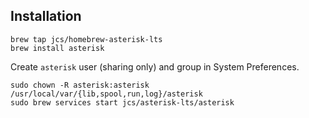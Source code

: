 ## Installation

    brew tap jcs/homebrew-asterisk-lts
    brew install asterisk

Create `asterisk` user (sharing only) and group in System Preferences.

	sudo chown -R asterisk:asterisk /usr/local/var/{lib,spool,run,log}/asterisk
	sudo brew services start jcs/asterisk-lts/asterisk
